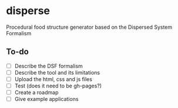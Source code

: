 # disperse
Procedural food structure generator based on the Dispersed System Formalism

## To-do
- [ ] Describe the DSF formalism
- [ ] Describe the tool and its limitations
- [ ] Upload the html, css and js files
- [ ] Test (does it need to be gh-pages?)
- [ ] Create a roadmap
- [ ] Give example applications
